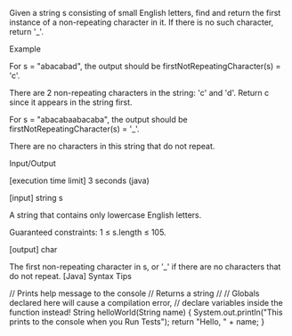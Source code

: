 Given a string s consisting of small English letters, find and return the first instance of a non-repeating character in it. If there is no such character, return '_'.

Example

For s = "abacabad", the output should be
firstNotRepeatingCharacter(s) = 'c'.

There are 2 non-repeating characters in the string: 'c' and 'd'. Return c since it appears in the string first.

For s = "abacabaabacaba", the output should be
firstNotRepeatingCharacter(s) = '_'.

There are no characters in this string that do not repeat.

Input/Output

[execution time limit] 3 seconds (java)

[input] string s

A string that contains only lowercase English letters.

Guaranteed constraints:
1 ≤ s.length ≤ 105.

[output] char

The first non-repeating character in s, or '_' if there are no characters that do not repeat.
[Java] Syntax Tips

// Prints help message to the console
// Returns a string
// 
// Globals declared here will cause a compilation error,
// declare variables inside the function instead!
String helloWorld(String name) {
    System.out.println("This prints to the console when you Run Tests");
    return "Hello, " + name;
}
